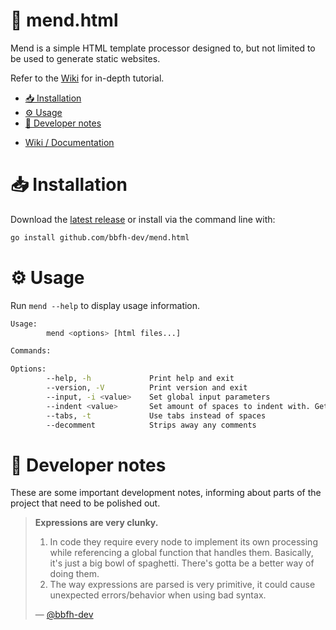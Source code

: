 # 🔩 mend.html

Mend is a simple HTML template processor designed to, but not limited to be used to generate static websites.

Refer to the [Wiki](https://github.com/bbfh-dev/mend.html/wiki) for in-depth tutorial.

<!-- vim-markdown-toc GFM -->

* [📥 Installation](#-installation)
* [⚙️ Usage](#-usage)
* [📌 Developer notes](#-developer-notes)

<!-- vim-markdown-toc -->

- [Wiki / Documentation](https://github.com/bbfh-dev/mend.html/wiki)

# 📥 Installation

Download the [latest release](https://github.com/bbfh-dev/mend.html/releases/latest) or install via the command line with:

```bash
go install github.com/bbfh-dev/mend.html
```

# ⚙️ Usage

Run `mend --help` to display usage information.

```bash
Usage:
        mend <options> [html files...]

Commands:

Options:
        --help, -h             Print help and exit
        --version, -V          Print version and exit
        --input, -i <value>    Set global input parameters
        --indent <value>       Set amount of spaces to indent with. Gets ignored if --tabs is used
        --tabs, -t             Use tabs instead of spaces
        --decomment            Strips away any comments
```

# 📌 Developer notes

These are some important development notes, informing about parts of the project that need to be polished out.

> **Expressions are very clunky.**
>
> 1. In code they require every node to implement its own processing while referencing a global function that handles them. Basically, it's just a big bowl of spaghetti. There's gotta be a better way of doing them.
> 1. The way expressions are parsed is very primitive, it could cause unexpected errors/behavior when using bad syntax.
>
> — [@bbfh-dev](https://github.com/bbfh-dev/)
